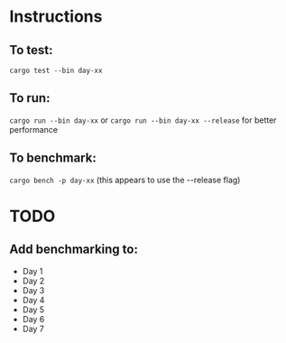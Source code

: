 # Instructions
## To test:
`cargo test --bin day-xx`

## To run:
`cargo run --bin day-xx`
or
`cargo run --bin day-xx --release`
for better performance

## To benchmark:
`cargo bench -p day-xx`
(this appears to use the --release flag)


# TODO 
## Add benchmarking to:
- Day 1
- Day 2
- Day 3
- Day 4
- Day 5
- Day 6
- Day 7